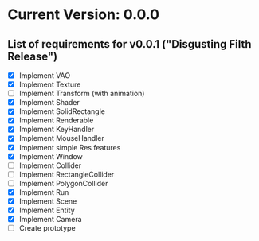 # Current Version: 0.0.0

## List of requirements for v0.0.1 ("Disgusting Filth Release")

- [X] Implement VAO
- [X] Implement Texture
- [ ] Implement Transform (with animation)
- [X] Implement Shader
- [X] Implement SolidRectangle
- [X] Implement Renderable
- [X] Implement KeyHandler
- [X] Implement MouseHandler
- [X] Implement simple Res features
- [X] Implement Window
- [ ] Implement Collider
- [ ] Implement RectangleCollider
- [ ] Implement PolygonCollider
- [X] Implement Run
- [X] Implement Scene
- [X] Implement Entity
- [X] Implement Camera
- [ ] Create prototype